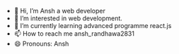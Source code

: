 - 👋 Hi, I’m Ansh a web developer
- 👀 I’m interested in web development.
- 🌱 I’m currently learning advanced programme react.js
- 📫 How to reach me ansh_randhawa2831
- 😄 Pronouns: Ansh

<!---
Anshul3128/Anshul3128 is a ✨ special ✨ repository because its `README.md` (this file) appears on your GitHub profile.
You can click the Preview link to take a look at your changes.
--->
